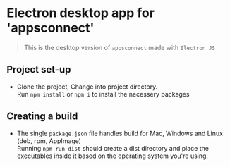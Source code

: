 # Electron desktop app for 'appsconnect'  
>This is the desktop version of `appsconnect` made with `Electron JS`
## Project set-up
* Clone the project, Change into project directory.  
Run `npm install` or `npm i` to install the necessery packages  
## Creating a build
* The single `package.json` file handles build for Mac, Windows and Linux (deb, rpm, AppImage)  
Running `npm run dist` should create a dist directory and  place the executables inside it based on the operating system you're using.  

